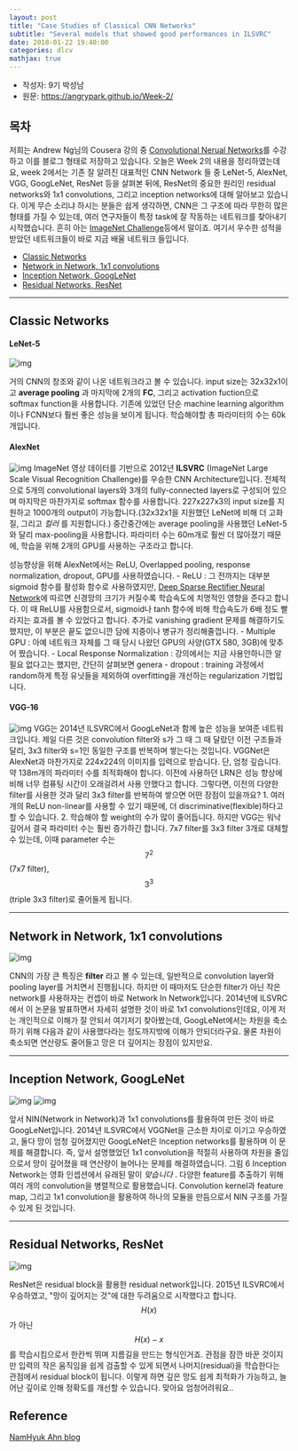 ```yaml
---
layout: post
title: "Case Studies of Classical CNN Networks"
subtitle: "Several models that showed good performances in ILSVRC"
date: 2018-01-22 19:40:00
categories: dlcv
mathjax: true
---
```


* 작성자: 9기 박성남
* 원문: https://angrypark.github.io/Week-2/


목차
----

저희는 Andrew Ng님의 Cousera 강의 중 [Convolutional Nerual Networks](https://www.coursera.org/learn/convolutional-neural-networks/home/welcome)를 수강하고 이를 블로그 형태로 저장하고 있습니다. 오늘은 Week 2의 내용을 정리하였는데요, week 2에서는 기존 잘 알려진 대표적인 CNN Network 들 중 LeNet-5, AlexNet, VGG, GoogLeNet, ResNet 등을 살펴본 뒤에, ResNet의 중요한 원리인 residual networks와 1x1 convolutions, 그리고 inception networks에 대해 알아보고 있습니다. 이게 무슨 소리냐 하시는 분들은 쉽게 생각하면, CNN은 그 구조에 따라 무한히 많은 형태를 가질 수 있는데, 여러 연구자들이 특정 task에 잘 작동하는 네트워크를 찾아내기 시작했습니다. 흔히 아는 [ImageNet Challenge](www.image-net.org)등에서 말이죠. 여기서 우수한 성적을 받았던 네트워크들이 바로 지금 배울 네트워크 들입니다.

-	[Classic Networks](#classic-networks)
-	[Network in Network, 1x1 convolutions](#network-in-network-1x1-convolutions)
-	[Inception Network, GoogLeNet](#inception-network-googlenet)
-	[Residual Networks, ResNet](#residual-networks-resnet)

---

Classic Networks
----------------

#### LeNet-5

![img](/DLCV/assets/2018-01-20/1.png)

거의 CNN의 창조와 같이 나온 네트워크라고 볼 수 있습니다. input size는 32x32x1이고 **average pooling** 과 마지막에 2개의 **FC**, 그리고 activation fuction으로 softmax function을 사용합니다. 기존에 있었던 단순 machine learning algorithm이나 FCNN보다 훨씬 좋은 성능을 보이게 됩니다. 학습해야할 총 파라미터의 수는 60k개입니다.

#### AlexNet

![img](/DLCV/assets/2018-01-20/2.png) ImageNet 영상 데이터를 기반으로 2012년 **ILSVRC** (ImageNet Large Scale Visual Recognition Challenge)를 우승한 CNN Architecture입니다. 전체적으로 5개의 convolutional layers와 3개의 fully-connected layers로 구성되어 있으며 마지막은 마찬가지로 softmax 함수를 사용합니다. 227x227x3의 input size를 지원하고 1000개의 output이 가능합니다.(32x32x1을 지원했던 LeNet에 비해 더 고화질, 그리고 *컬러* 를 지원합니다.) 중간중간에는 average pooling을 사용했던 LeNet-5와 달리 max-pooling을 사용합니다. 파라미터 수는 60m개로 훨씬 더 많아졌기 때문에, 학습을 위해 2개의 GPU를 사용하는 구조라고 합니다.

성능향상을 위해 AlexNet에서는 ReLU, Overlapped pooling, response normalization, dropout, GPU를 사용하였습니다. - ReLU : 그 전까지는 대부분 sigmoid 함수를 활성화 함수로 사용하였지만, [Deep Sparse Rectifier Neural Network](http://proceedings.mlr.press/v15/glorot11a/glorot11a.pdf)에 따르면 신경망의 크기가 커질수록 학습속도에 치명적인 영향을 준다고 합니다. 이 때 ReLU를 사용함으로서, sigmoid나 tanh 함수에 비해 학습속도가 6배 정도 빨라지는 효과를 볼 수 있었다고 합니다. 추가로 vanishing gradient 문제를 해결하기도 했지만, 이 부분은 끝도 없으니깐 담에 지중이나 병규가 정리해줄껍니다. - Multiple GPU : 아예 네트워크 자체를 그 때 당시 나왔던 GPU의 사양(GTX 580, 3GB)에 맞추어 짰습니다. - Local Response Normalization : 강의에서는 지금 사용안하니깐 알 필요 없다고는 했지만, 간단히 살펴보면 genera - dropout : training 과정에서 random하게 특정 유닛들을 제외하여 overfitting을 개선하는 regularization 기법입니다.

#### VGG-16

![img](/DLCV/assets/2018-01-20/3.png) VGG는 2014년 ILSVRC에서 GoogLeNet과 함께 높은 성능을 보여준 네트워크입니다. 제일 다른 것은 convolution filter와 s가 그 때 그 때 달랐던 이전 구조들과 달리, 3x3 filter와 s=1인 동일한 구조를 반복하며 쌓는다는 것입니다. VGGNet은 AlexNet과 마찬가지로 224x224의 이미지를 입력으로 받습니다. 단, 엄청 깊습니다. 약 138m개의 파라미터 수를 최적화해야 합니다. 이전에 사용하던 LRN은 성능 향상에 비해 너무 컴퓨팅 시간이 오래걸려서 사용 안했다고 합니다. 그렇다면, 이전의 다양한 filter를 사용한 것과 달리 3x3 filter를 반복하여 쌓으면 어떤 장점이 있을까요? 1. 여러 개의 ReLU non-linear를 사용할 수 있기 때문에, 더 discriminative(flexible)하다고 할 수 있습니다. 2. 학습해야 할 weight의 수가 많이 줄어듭니다. 하지만 VGG는 워낙 깊어서 결국 파라미터 수는 훨씬 증가하긴 합니다. 7x7 filter를 3x3 filter 3개로 대체할 수 있는데, 이때 parameter 수는 $$7^2$$(7x7 filter), $$3^3$$(triple 3x3 filter)로 줄어들게 됩니다.

---

Network in Network, 1x1 convolutions
------------------------------------

![img](/DLCV/assets/2018-01-20/4.png)

CNN의 가장 큰 특징은 **filter** 라고 볼 수 있는데, 일반적으로 convolution layer와 pooling layer를 거치면서 진행됩니다. 하지만 이 때마저도 단순한 filter가 아닌 작은 network를 사용하자는 컨셉이 바로 Network In Network입니다. 2014년에 ILSVRC에서 이 논문을 발표하면서 자세히 설명한 것이 바로 1x1 convolutions인데요, 이게 저는 개인적으로 이해가 잘 안되서 여기저기 찾아봤는데, GoogLeNet에서는 차원을 축소하기 위해 다음과 같이 사용했다라는 정도까지밖에 이해가 안되더라구요. 물론 차원이 축소되면 연산량도 줄어들고 망은 더 깊어지는 장점이 있지만요.

---

Inception Network, GoogLeNet
----------------------------

![img](/DLCV/assets/2018-01-20/6.png) ![img](/DLCV/assets/2018-01-20/7.png)

앞서 NIN(Network in Network)과 1x1 convolutions를 활용하여 만든 것이 바로 GoogLeNet입니다. 2014년 ILSVRC에서 VGGNet을 근소한 차이로 이기고 우승하였고, 둘다 망이 엄청 깊어졌지만 GoogLeNet은 Inception networks를 활용하며 이 문제를 해결합니다. 즉, 앞서 설명했었던 1x1 convolution을 적절히 사용하여 차원을 줄임으로서 망이 깊어졌을 때 연산량이 늘어나는 문제를 해결하였습니다. 그림 6 Inception Network는 영화 인셉션에서 유래된 말이 *맞습니다* . 다양한 feature를 추출하기 위해 여러 개의 convolution을 병렬적으로 활용했습니다. Convolution kernel과 feature map, 그리고 1x1 convolution을 활용하여 하나의 모듈을 만듬으로서 NIN 구조를 가질 수 있게 된 것입니다.

---

Residual Networks, ResNet
-------------------------

![img](/DLCV/assets/2018-01-20/5.png)

ResNet은 residual block을 활용한 residual network입니다. 2015년 ILSVRC에서 우승하였고, "망이 깊어지는 것"에 대한 두려움으로 시작했다고 합니다. $$H(x)$$ 가 아닌 $$H(x)-x$$를 학습시킴으로서 한칸씩 뛰며 지름길을 만드는 형식인거죠. 관점을 잠깐 바꾼 것이지만 입력의 작은 움직임을 쉽게 검출할 수 있게 되면서 나머지(residual)을 학습한다는 관점에서 residual block이 됩니다. 이렇게 하면 깊은 망도 쉽게 최적화가 가능하고, 늘어난 깊이로 인해 정확도를 개선할 수 있습니다. 맞아요 엄청어려워요..

Reference
---------

[NamHyuk Ahn blog](http://nmhkahn.github.io/Casestudy-CNN)
